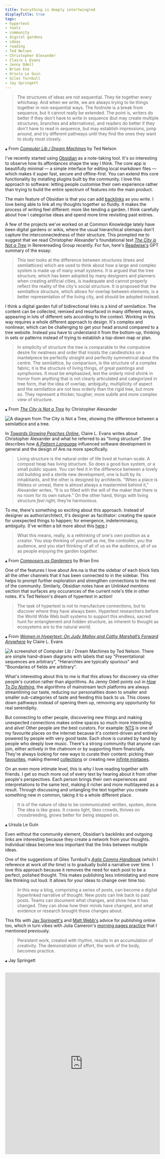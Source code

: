```yaml
---
title: Everything is deeply intertwingled
displayTitle: true
tags: 
- hypertext
- tools
- community
- digital gardens
- ideas
- reading
- Ted Nelson
- Christopher Alexander
- Claire L Evans
- Jenny Odell
- Brian Eno
- Ursula Le Guin
- Giles Turnbull
- Jay Springett
---
```


> The structures of ideas are not sequential. They tie together every whichway. And when we write, we are always trying to tie things together in non-sequential ways. The footnote is a break from sequence, but it cannot really be extended. The point is, writers do better if they don't have to write in sequence (but may create multiple structures, branches and alternatives), and readers do better if they don't have to read in sequence, but may establish impressions, jump around, and try different pathways until they find the ones they want to study most closely.

▴ From *[Computer Lib / Dream Machines](https://en.wikipedia.org/wiki/Computer_Lib/Dream_Machines)* by Ted Nelson

I've recently started using [Obsidian](https://obsidian.md/) as a note-taking tool. It's so interesting to observe how its affordances shape the way I think. The core app is beautifully minimal — a simple interface for editing local markdown files — which makes it super fast, secure and offline-first. You can extend this core functionality by installing plugins built by the community. I love this approach to software: letting people customise their own experience rather than trying to build the entire spectrum of features into the main product.

The main feature of Obsidian is that you can add [backlinks](https://help.obsidian.md/Plugins/Backlinks) as you write. I love being able to link all my thoughts together so fluidly. It makes the process of writing feel different: more like tending a garden. I think carefully about how I categorise ideas and spend more time revisiting past entries.

A few of the projects we've worked on at Common Knowledge lately have been digital gardens or wikis, where the usual hierarchical sitemaps don't capture the interconnectedness of their structure. This prompted me to suggest that we read  Christopher Alexander's foundational text [*The City is Not a Tree*](https://www.patternlanguage.com/archive/cityisnotatree.html) in Rererereading Group recently. For fun, here's [Readwise's](https://readwise.io/read) GPT summary of the essay:

> This text looks at the difference between structures (trees and semilattices) which are used to think about how a large and complex system is made up of many small systems. It is argued that the tree structure, which has been adopted by many designers and planners when creating artificial cities, is inadequate and cannot properly reflect the reality of the city's social structure. It is proposed that the semilattice structure, which allows for overlap between elements, is a better representation of the living city, and should be adopted instead.

I think a digital garden full of bidirectional links is a kind of semilattice. The content can be collected, remixed and resurfaced in many different ways, appearing in lots of different sets according to the context. Working in this way requires a whole different approach to design. It's complex and nonlinear, which can be challenging to get your head around compared to a tree website. Instead you have to understand it from the bottom-up, thinking in sets or patterns instead of trying to establish a top-down map or plan.

> In simplicity of structure the tree is comparable to the compulsive desire for neatness and order that insists the candlesticks on a mantelpiece be perfectly straight and perfectly symmetrical about the centre. The semilattice, by comparison, is the structure of a complex fabric; it is the structure of living things, of great paintings and symphonies. It must be emphasized, lest the orderly mind shrink in horror from anything that is not clearly articulated and categorized in tree form, that the idea of overlap, ambiguity, multiplicity of aspect and the semilattice are not less orderly than the rigid tree, but more so. They represent a thicker, tougher, more subtle and more complex view of structure.

▴ From [*The City is Not a Tree*](https://www.patternlanguage.com/archive/cityisnotatree.html) by Christopher Alexander

![A diagram from The City is Not a Tree, showing the difference between a semilattice and a tree.](https://d2w9rnfcy7mm78.cloudfront.net/19660192/original_768220c978c156bbbf6827e6f6368fef.png?1672754154?bc=0)

In [*Towards Growing Peaches Online*](https://clairelevans.substack.com/p/towards-growing-peaches-online), Claire L. Evans writes about Christopher Alexander and what he referred to as "living structure". She describes how *[A Pattern Language](https://en.wikipedia.org/wiki/A_Pattern_Language)* influenced software development in general and the design of Are.na more specifically.

> Living structure is the natural order of life lived at human-scale. A compost heap has living structure. So does a good bus system, or a small public square. You can feel it in the difference between a lovely old building and a sterile new development; one is built by its inhabitants, and the other is designed by architects. “When a place is lifeless or unreal, there is almost always a mastermind behind it,” Alexander writes. “It is so filled with the will of the maker that there is no room for its own nature.” On the other hand, things with living structure _feel_ right; they’re harmonious.

To me, there's something so exciting about this approach. Instead of designer as author/architect, it's designer as facilitator: creating the space for unexpected things to happen; for emergence, indeterminancy, ambiguity. (I've written a bit more about this [here](https://gemmacope.land/writing/from-pages-to-performances/).)

> What this means, really, is a rethinking of one's own position as a creator. You stop thinking of yourself as me, the controller, you the audience, and you start thinking of all of us as the audience, all of us as people enjoying the garden together.

▴ From [*Composers as Gardeners*](http://www.moredarkthanshark.org/eno_int_edge-nov11.html) by Brian Eno

One of the features I love about Are.na is that the sidebar of each block lists all the other channels that it has been connected to in the sidebar. This helps to prompt further exploration and strengthen connections to the rest of the community. Similarly, Obsidian notes have an *Unlinked mentions* section that surfaces any occurances of the current note's title in other notes. It's Ted Nelson's dream of hypertext in action!

> The task of hypertext is not to manufacture connections, but to discover where they have always been. Hypertext researchers before the World Wide Web built systems to support this endless, sacred hunt for entanglement and hidden structure, as inherent to thought as ecosystems are to the natural world.

▴ From *[Women in Hypertext: On Judy Malloy and Cathy Marshall’s Forward Anywhere](https://www.are.na/blog/women-in-hypertext)* by Claire L. Evans

![A screenshot of Computer Lib / Dream Machines by Ted Nelson. There are simple hand-drawn diagrams with labels that say "Presentational sequences are arbitrary", "Hierarchies are typically spurious" and "Boundaries of fields are arbitrary".](https://d2w9rnfcy7mm78.cloudfront.net/4887512/original_d540da572956295ec04c22239bc9f1aa.png?1566647389?bc=1)

What's interesting about this to me is that this allows for discovery via other people's curation rather than algorithms. As Jenny Odell points out in [*How To Do Nothing*](https://www.penguinrandomhouse.com/books/600671/how-to-do-nothing-by-jenny-odell/), the algorithms of mainstream tech platforms are always streamlining our taste, reducing our personalities down to smaller and smaller sub-categories of taste and feeding this back to us. This closes down pathways instead of opening them up, removing any opportunity for real serendipity.

But connecting to other people, discovering new things and making unexpected connections makes online spaces so much more interesting and alive! Other people are the best curators. For example: [NTS](https://www.nts.live/) is one of my favourite places on the internet because it's content-driven and entirely powered by people with very good taste. Each show is curated by hand by people who deeply love music. There's a strong community that anyone can join, either actively in the chatroom or by supporting them financially. They're always looking for new ways to curate their content: picking their [favourites](https://www.nts.live/nts-picks), making themed [collections](https://www.nts.live/radio/collections) or creating new [infinte mixtapes](https://www.nts.live/infinite-mixtapes).

On an even more intimate level, this is why I love reading together with friends. I get so much more out of every text by hearing about it from other people's perspectives. Each person brings their own experiences and interpretations to the same text, making it richer and more multilayered as a result. Through discussing and untangling the text together you create something new in common, taking it to a whole different place.

> It is of the nature of idea to be communicated: written, spoken, done. The idea is like grass. It craves light, likes crowds, thrives on crossbreeding, grows better for being stepped on.

▴ Ursula Le Guin

Even without the community element, Obsidian's backlinks and outgoing links are interesting because they create a network from your thoughts. Individual ideas become less important that the links between multiple ideas. 

One of the suggestions of Giles Turnbull's *[Agile Comms Handbook](https://agilecommshandbook.com/)* (which I reference at work *all the time*) is to gradually build a narrative over time. I love this approach because it removes the need for each post to be a perfect, polished thought. This makes publishing less intimidating and more like thinking out loud. It allows for your ideas to change over time too.

> In this way a blog, comprising a series of posts, can become a digital hyperlinked narrative of thought. New posts can link back to past posts. Teams can document what changes, and show how it has changed. They can show how their minds have changed, and what evidence or research brought those changes about.

This fits with [Jay Springett's](https://www.thejaymo.net/2022/07/23/301-2229-10-tips-for-creating-online/) and [Matt Webb's](https://interconnected.org/home/2020/09/10/streak) advice for publishing online too, which in turn vibes with Julia Cameron's [morning pages practice](https://gemmacope.land/writing/on-routines/) that I mentioned previously.

> Persistent work, created with rhythm, results in an accumulation of creativity. The demonstration of effort, the work of the body, becomes practice.

▴ Jay Springett

<br>

<iframe style="border:none;" width="100%" height="590" src="https://www.are.na/gemma-copeland/hypertext-geuic_uy2sc/embed" title="Hypertext"></iframe>